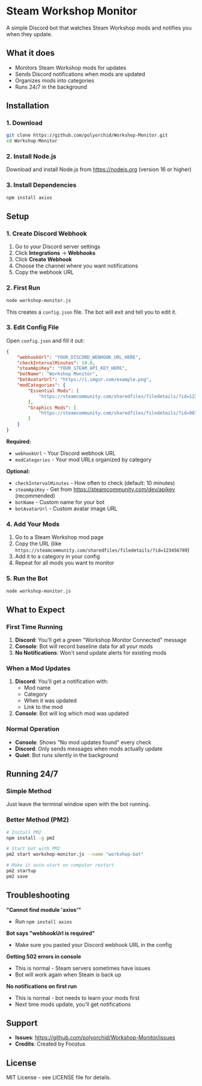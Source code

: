 # Steam Workshop Monitor

A simple Discord bot that watches Steam Workshop mods and notifies you when they update.

## What it does

- Monitors Steam Workshop mods for updates
- Sends Discord notifications when mods are updated
- Organizes mods into categories
- Runs 24/7 in the background

## Installation

### 1. Download
```bash
git clone https://github.com/polyorchid/Workshop-Monitor.git
cd Workshop-Monitor
```

### 2. Install Node.js
Download and install Node.js from https://nodejs.org (version 16 or higher)

### 3. Install Dependencies
```bash
npm install axios
```

## Setup

### 1. Create Discord Webhook
1. Go to your Discord server settings
2. Click **Integrations** → **Webhooks** 
3. Click **Create Webhook**
4. Choose the channel where you want notifications
5. Copy the webhook URL

### 2. First Run
```bash
node workshop-monitor.js
```

This creates a `config.json` file. The bot will exit and tell you to edit it.

### 3. Edit Config File
Open `config.json` and fill it out:

```json
{
    "webhookUrl": "YOUR_DISCORD_WEBHOOK_URL_HERE",
    "checkIntervalMinutes": 10.0,
    "steamApiKey": "YOUR_STEAM_API_KEY_HERE",
    "botName": "Workshop Monitor", 
    "botAvatarUrl": "https://i.imgur.com/example.png",
    "modCategories": {
        "Essential Mods": [
            "https://steamcommunity.com/sharedfiles/filedetails/?id=123456789"
        ],
        "Graphics Mods": [
            "https://steamcommunity.com/sharedfiles/filedetails/?id=987654321"
        ]
    }
}
```

**Required:**
- `webhookUrl` - Your Discord webhook URL
- `modCategories` - Your mod URLs organized by category

**Optional:**
- `checkIntervalMinutes` - How often to check (default: 10 minutes)
- `steamApiKey` - Get from https://steamcommunity.com/dev/apikey (recommended)
- `botName` - Custom name for your bot
- `botAvatarUrl` - Custom avatar image URL

### 4. Add Your Mods
1. Go to a Steam Workshop mod page
2. Copy the URL (like `https://steamcommunity.com/sharedfiles/filedetails/?id=123456789`)
3. Add it to a category in your config
4. Repeat for all mods you want to monitor

### 5. Run the Bot
```bash
node workshop-monitor.js
```

## What to Expect

### First Time Running
1. **Discord**: You'll get a green "Workshop Monitor Connected" message
2. **Console**: Bot will record baseline data for all your mods
3. **No Notifications**: Won't send update alerts for existing mods

### When a Mod Updates
1. **Discord**: You'll get a notification with:
   - Mod name
   - Category 
   - When it was updated
   - Link to the mod
2. **Console**: Bot will log which mod was updated

### Normal Operation
- **Console**: Shows "No mod updates found" every check
- **Discord**: Only sends messages when mods actually update
- **Quiet**: Bot runs silently in the background

## Running 24/7

### Simple Method
Just leave the terminal window open with the bot running.

### Better Method (PM2)
```bash
# Install PM2
npm install -g pm2

# Start bot with PM2
pm2 start workshop-monitor.js --name "workshop-bot"

# Make it auto-start on computer restart
pm2 startup
pm2 save
```

## Troubleshooting

**"Cannot find module 'axios'"**
- Run `npm install axios`

**Bot says "webhookUrl is required"**
- Make sure you pasted your Discord webhook URL in the config

**Getting 502 errors in console**
- This is normal - Steam servers sometimes have issues
- Bot will work again when Steam is back up

**No notifications on first run**
- This is normal - bot needs to learn your mods first
- Next time mods update, you'll get notifications

## Support

- **Issues**: https://github.com/polyorchid/Workshop-Monitor/issues
- **Credits**: Created by Foostus

## License

MIT License - see LICENSE file for details.
